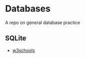# Databases
A repo on general database practice

## SQLite
- [w3schools](https://www.w3schools.com/sql/default.asp)
